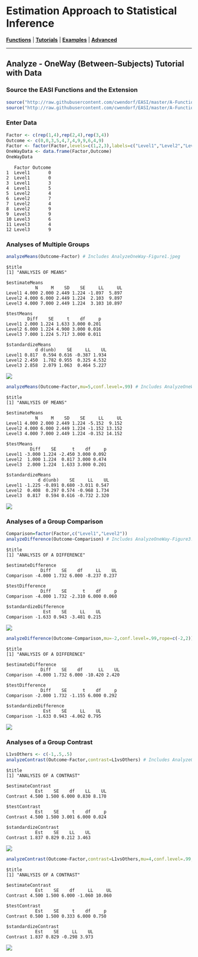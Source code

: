 # Estimation Approach to Statistical Inference

[**Functions**](../../A-Functions) | 
[**Tutorials**](../../B-Tutorials) | 
[**Examples**](../../C-Examples) | 
[**Advanced**](../../D-Advanced)

---

## Analyze - OneWay (Between-Subjects) Tutorial with Data

### Source the EASI Functions and the Extension

```r
source("http://raw.githubusercontent.com/cwendorf/EASI/master/A-Functions/EASI-Functions.R")
source("http://raw.githubusercontent.com/cwendorf/EASI/master/A-Functions/EASI-Analyze-Extension.R")
```

### Enter Data

```r
Factor <- c(rep(1,4),rep(2,4),rep(3,4))
Outcome <- c(0,0,3,5,4,7,4,9,9,6,4,9)
Factor <- factor(Factor,levels=c(1,2,3),labels=c("Level1","Level2","Level3"))
OneWayData <- data.frame(Factor,Outcome)
OneWayData
```
```
   Factor Outcome
1  Level1       0
2  Level1       0
3  Level1       3
4  Level1       5
5  Level2       4
6  Level2       7
7  Level2       4
8  Level2       9
9  Level3       9
10 Level3       6
11 Level3       4
12 Level3       9
```

### Analyses of Multiple Groups

```r
analyzeMeans(Outcome~Factor) # Includes AnalyzeOneWay-Figure1.jpeg
```
```
$title
[1] "ANALYSIS OF MEANS"

$estimateMeans
           N     M    SD    SE     LL     UL
Level1 4.000 2.000 2.449 1.224 -1.897  5.897
Level2 4.000 6.000 2.449 1.224  2.103  9.897
Level3 4.000 7.000 2.449 1.224  3.103 10.897

$testMeans
        Diff    SE     t    df     p
Level1 2.000 1.224 1.633 3.000 0.201
Level2 6.000 1.224 4.900 3.000 0.016
Level3 7.000 1.224 5.717 3.000 0.011

$standardizeMeans
           d d(unb)    SE     LL    UL
Level1 0.817  0.594 0.616 -0.387 1.934
Level2 2.450  1.782 0.955  0.325 4.532
Level3 2.858  2.079 1.063  0.464 5.227
```
<kbd><img src="AnalyzeOneWay-Figure1.jpeg"></kbd>

```r
analyzeMeans(Outcome~Factor,mu=5,conf.level=.99) # Includes AnalyzeOneWay-Figure2.jpeg
```
```
$title
[1] "ANALYSIS OF MEANS"

$estimateMeans
           N     M    SD    SE     LL     UL
Level1 4.000 2.000 2.449 1.224 -5.152  9.152
Level2 4.000 6.000 2.449 1.224 -1.152 13.152
Level3 4.000 7.000 2.449 1.224 -0.152 14.152

$testMeans
         Diff    SE      t    df     p
Level1 -3.000 1.224 -2.450 3.000 0.092
Level2  1.000 1.224  0.817 3.000 0.474
Level3  2.000 1.224  1.633 3.000 0.201

$standardizeMeans
            d d(unb)    SE     LL    UL
Level1 -1.225 -0.891 0.680 -3.011 0.547
Level2  0.408  0.297 0.574 -0.968 1.734
Level3  0.817  0.594 0.616 -0.732 2.320
```
<kbd><img src="AnalyzeOneWay-Figure2.jpeg"></kbd>

### Analyses of a Group Comparison

```r
Comparison=factor(Factor,c("Level1","Level2"))
analyzeDifference(Outcome~Comparison) # Includes AnalyzeOneWay-Figure3.jpeg
```
```
$title
[1] "ANALYSIS OF A DIFFERENCE"

$estimateDifference
             Diff    SE    df     LL    UL
Comparison -4.000 1.732 6.000 -8.237 0.237

$testDifference
             Diff    SE      t    df     p
Comparison -4.000 1.732 -2.310 6.000 0.060

$standardizeDifference
              Est    SE     LL    UL
Comparison -1.633 0.943 -3.481 0.215
```
<kbd><img src="AnalyzeOneWay-Figure3.jpeg"></kbd>

```r
analyzeDifference(Outcome~Comparison,mu=-2,conf.level=.99,rope=c(-2,2)) # Includes AnalyzeOneWay-Figure4.jpeg
```
```
$title
[1] "ANALYSIS OF A DIFFERENCE"

$estimateDifference
             Diff    SE    df      LL    UL
Comparison -4.000 1.732 6.000 -10.420 2.420

$testDifference
             Diff    SE      t    df     p
Comparison -2.000 1.732 -1.155 6.000 0.292

$standardizeDifference
              Est    SE     LL    UL
Comparison -1.633 0.943 -4.062 0.795
```
<kbd><img src="AnalyzeOneWay-Figure4.jpeg"></kbd>

### Analyses of a Group Contrast

```r
L1vsOthers <- c(-1,.5,.5)
analyzeContrast(Outcome~Factor,contrast=L1vsOthers) # Includes AnalyzeOneWay-Figure5.jpeg
```
```
$title
[1] "ANALYSIS OF A CONTRAST"

$estimateContrast
           Est    SE    df    LL    UL
Contrast 4.500 1.500 6.000 0.830 8.170

$testContrast
           Est    SE     t    df     p
Contrast 4.500 1.500 3.001 6.000 0.024

$standardizeContrast
           Est    SE    LL    UL
Contrast 1.837 0.829 0.212 3.463
```
<kbd><img src="AnalyzeOneWay-Figure5.jpeg"></kbd>

```r
analyzeContrast(Outcome~Factor,contrast=L1vsOthers,mu=4,conf.level=.99,rope=c(-2,2)) # Includes AnalyzeOneWay-Figure6.jpeg
```
```
$title
[1] "ANALYSIS OF A CONTRAST"

$estimateContrast
           Est    SE    df     LL     UL
Contrast 4.500 1.500 6.000 -1.060 10.060

$testContrast
           Est    SE     t    df     p
Contrast 0.500 1.500 0.333 6.000 0.750

$standardizeContrast
           Est    SE     LL    UL
Contrast 1.837 0.829 -0.298 3.973
```
<kbd><img src="AnalyzeOneWay-Figure6.jpeg"></kbd>

